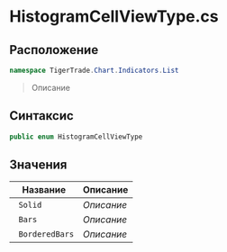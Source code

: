 
# HistogramCellViewType.cs
## Расположение
```csharp
namespace TigerTrade.Chart.Indicators.List
```



> Описание

## Синтаксис
```csharp
public enum HistogramCellViewType
```


## Значения
| Название | Описание |
| --- | --- |
| ` Solid` | *Описание* |
| ` Bars` | *Описание* |
| ` BorderedBars` | *Описание* |



